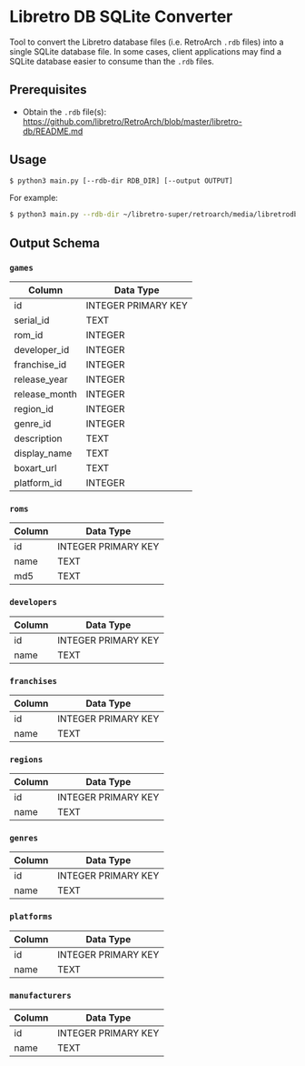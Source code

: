 # Libretro DB SQLite Converter

Tool to convert the Libretro database files (i.e. RetroArch `.rdb` files) into a single SQLite database file. In some cases, client applications may find a SQLite database easier to consume than the `.rdb` files.

## Prerequisites

- Obtain the `.rdb` file(s): https://github.com/libretro/RetroArch/blob/master/libretro-db/README.md

## Usage

```bash
$ python3 main.py [--rdb-dir RDB_DIR] [--output OUTPUT]
```

For example:

```bash
$ python3 main.py --rdb-dir ~/libretro-super/retroarch/media/libretrodb/rdb --output ~/libretrodb.sqlite
```

## Output Schema

### `games`

| Column | Data Type |
| ------ | --------- |
| id | INTEGER PRIMARY KEY |
| serial_id | TEXT |
| rom_id | INTEGER |
| developer_id | INTEGER |
| franchise_id | INTEGER |
| release_year | INTEGER |
| release_month | INTEGER |
| region_id | INTEGER |
| genre_id | INTEGER |
| description | TEXT |
| display_name | TEXT |
| boxart_url | TEXT |
| platform_id | INTEGER |

### `roms`

| Column | Data Type |
| ------ | --------- |
| id | INTEGER PRIMARY KEY |
| name | TEXT |
| md5 | TEXT |

### `developers`

| Column | Data Type |
| ------ | --------- |
| id | INTEGER PRIMARY KEY |
| name | TEXT |

### `franchises`

| Column | Data Type |
| ------ | --------- |
| id | INTEGER PRIMARY KEY |
| name | TEXT |

### `regions`

| Column | Data Type |
| ------ | --------- |
| id | INTEGER PRIMARY KEY |
| name | TEXT |

### `genres`

| Column | Data Type |
| ------ | --------- |
| id | INTEGER PRIMARY KEY |
| name | TEXT |

### `platforms`

| Column | Data Type |
| ------ | --------- |
| id | INTEGER PRIMARY KEY |
| name | TEXT |

### `manufacturers`

| Column | Data Type |
| ------ | --------- |
| id | INTEGER PRIMARY KEY |
| name | TEXT |